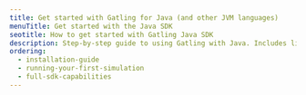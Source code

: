 ```yaml
---
title: Get started with Gatling for Java (and other JVM languages)
menuTitle: Get started with the Java SDK
seotitle: How to get started with Gatling Java SDK
description: Step-by-step guide to using Gatling with Java. Includes links and resources for Scala and Kotlin users.
ordering:
  - installation-guide
  - running-your-first-simulation
  - full-sdk-capabilities
---
```

